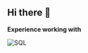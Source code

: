 ## Hi there 👋

**Experience working with**

<div display = "flex">
  <img src = "(https://img.shields.io/badge/mysql-4479A1.svg?style=for-the-badge&logo=mysql&logoColor=white)" alt="SQL"/>
